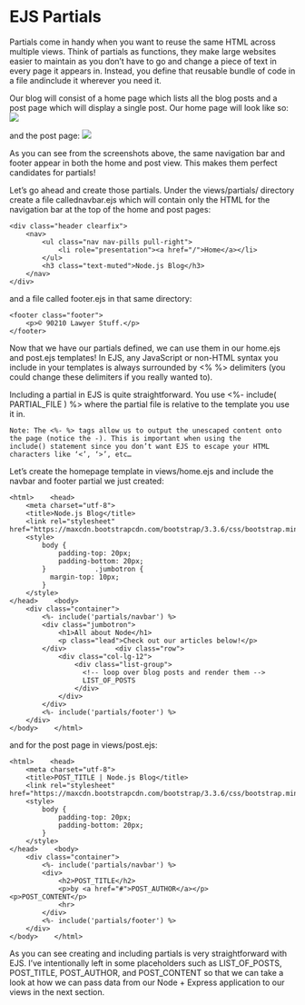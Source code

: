 # EJS Partials
Partials come in handy when you want to reuse the same HTML across multiple views. Think of partials as functions, 
they make large websites easier to maintain as you don’t have to go and change a piece of text in every page it appears in.
Instead, you define that reusable bundle of code in a file andinclude it wherever you need it.

Our blog will consist of a home page which lists all the blog posts and a post page which will display a single post. Our home page will look like so:
![](https://camo.githubusercontent.com/ca169b452d781aa0397085729e23b0b52625ec4c/68747470733a2f2f6d69726f2e6d656469756d2e636f6d2f6d61782f313430302f302a566e67644b666b4e4e78356632756e302e706e67)

and the post page:
![](https://miro.medium.com/max/700/0*oUmdAzjcwkQZb_AR.png)

As you can see from the screenshots above, the same navigation bar and footer appear in both the home and post view. 
This makes them perfect candidates for partials!

Let’s go ahead and create those partials. Under the views/partials/ directory create a file callednavbar.ejs which will 
contain only the HTML for the navigation bar at the top of the home and post pages:

<!-- views/partials/navbar.ejs -->
    <div class="header clearfix">
        <nav>
            <ul class="nav nav-pills pull-right">
                <li role="presentation"><a href="/">Home</a></li>
            </ul>
            <h3 class="text-muted">Node.js Blog</h3>
        </nav>
    </div>

and a file called footer.ejs in that same directory:

<!-- views/partials/footer.ejs -->
    <footer class="footer">
        <p>© 90210 Lawyer Stuff.</p>
    </footer>

Now that we have our partials defined, we can use them in our home.ejs and post.ejs templates! In EJS, any JavaScript or
non-HTML syntax you include in your templates is always surrounded by <% %> delimiters (you could change these delimiters if you really wanted to).

Including a partial in EJS is quite straightforward. You use <%- include( PARTIAL_FILE ) %> where the partial file is relative
to the template you use it in.

    Note: The <%- %> tags allow us to output the unescaped content onto the page (notice the -). This is important when using the 
    include() statement since you don’t want EJS to escape your HTML characters like ‘<’, ‘>’, etc…

Let’s create the homepage template in views/home.ejs and include the navbar and footer partial we just created:

<!-- views/home.ejs -->    <!DOCTYPE html>
    <html>    <head>
        <meta charset="utf-8">
        <title>Node.js Blog</title>
        <link rel="stylesheet" href="https://maxcdn.bootstrapcdn.com/bootstrap/3.3.6/css/bootstrap.min.css">
        <style>
            body {
                padding-top: 20px;
                padding-bottom: 20px;
            }            .jumbotron {
              margin-top: 10px;
            }
        </style>
    </head>    <body>
        <div class="container">
            <%- include('partials/navbar') %>
            <div class="jumbotron">
                <h1>All about Node</h1>
                <p class="lead">Check out our articles below!</p>
            </div>            <div class="row">
                <div class="col-lg-12">
                    <div class="list-group">
                      <!-- loop over blog posts and render them -->
                      LIST_OF_POSTS
                    </div>
                </div>
            </div>
            <%- include('partials/footer') %>
        </div>
    </body>    </html>

and for the post page in views/post.ejs:

<!-- views/post.ejs -->    <!DOCTYPE html>
    <html>    <head>
        <meta charset="utf-8">
        <title>POST_TITLE | Node.js Blog</title>
        <link rel="stylesheet" href="https://maxcdn.bootstrapcdn.com/bootstrap/3.3.6/css/bootstrap.min.css">
        <style>
            body {
                padding-top: 20px;
                padding-bottom: 20px;
            }
        </style>
    </head>    <body>
        <div class="container">
            <%- include('partials/navbar') %>
            <div>
                <h2>POST_TITLE</h2>
                <p>by <a href="#">POST_AUTHOR</a></p>                <p>POST_CONTENT</p>
                <hr>
            </div>
            <%- include('partials/footer') %>
        </div>
    </body>    </html>

As you can see creating and including partials is very straightforward with EJS. I’ve intentionally left in some placeholders such 
as LIST_OF_POSTS, POST_TITLE, POST_AUTHOR, and POST_CONTENT so that we can take a look at how we can pass data from our Node + Express
application to our views in the next section.
